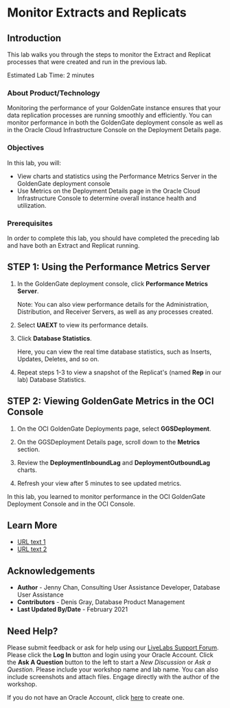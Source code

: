 # Monitor Extracts and Replicats

## Introduction

This lab walks you through the steps to monitor the Extract and Replicat processes that were created and run in the previous lab.

Estimated Lab Time: 2 minutes

### About Product/Technology
Monitoring the performance of your GoldenGate instance ensures that your data replication processes are running smoothly and efficiently. You can monitor performance in both the GoldenGate deployment console as well as in the Oracle Cloud Infrastructure Console on the Deployment Details page.

### Objectives

In this lab, you will:
* View charts and statistics using the Performance Metrics Server in the GoldenGate deployment console
* Use Metrics on the Deployment Details page in the Oracle Cloud Infrastructure Console to determine overall instance health and utilization.

### Prerequisites

In order to complete this lab, you should have completed the preceding lab and have both an Extract and Replicat running.

## **STEP 1**: Using the Performance Metrics Server

1. In the GoldenGate deployment console, click **Performance Metrics Server**.

   Note: You can also view performance details for the Administration, Distribution, and Receiver Servers, as well as any processes created.

2. Select **UAEXT** to view its performance details.

3. Click **Database Statistics**.

   Here, you can view the real time database statistics, such as Inserts, Updates, Deletes, and so on.

4. Repeat steps 1-3 to view a snapshot of the Replicat's (named **Rep** in our lab) Database Statistics.

## **STEP 2:** Viewing GoldenGate Metrics in the OCI Console

1. On the OCI GoldenGate Deployments page, select **GGSDeployment**.

2. On the GGSDeployment Details page, scroll down to the **Metrics** section.

3. Review the **DeploymentInboundLag** and **DeploymentOutboundLag** charts.

4. Refresh your view after 5 minutes to see updated metrics.

In this lab, you learned to monitor performance in the OCI GoldenGate Deployment Console and in the OCI Console.

## Learn More

* [URL text 1](http://docs.oracle.com)
* [URL text 2](http://docs.oracle.com)

## Acknowledgements
* **Author** - Jenny Chan, Consulting User Assistance Developer, Database User Assistance
* **Contributors** -  Denis Gray, Database Product Management
* **Last Updated By/Date** - February 2021

## Need Help?
Please submit feedback or ask for help using our [LiveLabs Support Forum](https://community.oracle.com/tech/developers/categories/livelabsdiscussions). Please click the **Log In** button and login using your Oracle Account. Click the **Ask A Question** button to the left to start a *New Discussion* or *Ask a Question*.  Please include your workshop name and lab name.  You can also include screenshots and attach files.  Engage directly with the author of the workshop.

If you do not have an Oracle Account, click [here](https://profile.oracle.com/myprofile/account/create-account.jspx) to create one.
